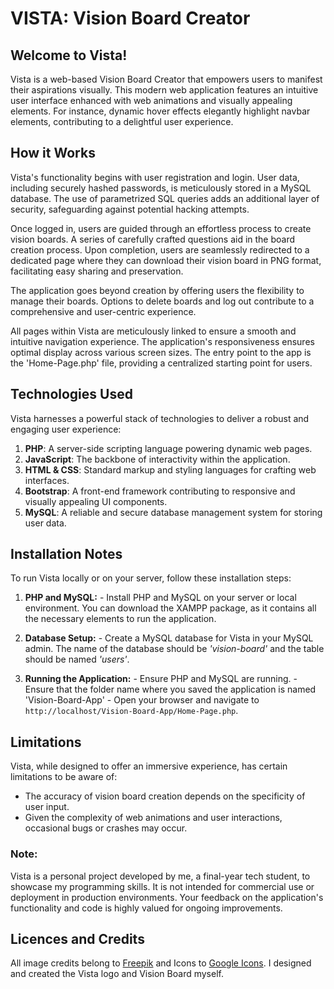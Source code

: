 # VISTA: Vision Board Creator

## Welcome to Vista!

Vista is a web-based Vision Board Creator that empowers users to manifest their aspirations visually. This modern web application features an intuitive user interface enhanced with web animations and visually appealing elements. For instance, dynamic hover effects elegantly highlight navbar elements, contributing to a delightful user experience.

## How it Works

Vista's functionality begins with user registration and login. User data, including securely hashed passwords, is meticulously stored in a MySQL database. The use of parametrized SQL queries adds an additional layer of security, safeguarding against potential hacking attempts.

Once logged in, users are guided through an effortless process to create vision boards. A series of carefully crafted questions aid in the board creation process. Upon completion, users are seamlessly redirected to a dedicated page where they can download their vision board in PNG format, facilitating easy sharing and preservation.

The application goes beyond creation by offering users the flexibility to manage their boards. Options to delete boards and log out contribute to a comprehensive and user-centric experience.

All pages within Vista are meticulously linked to ensure a smooth and intuitive navigation experience. The application's responsiveness ensures optimal display across various screen sizes. The entry point to the app is the 'Home-Page.php' file, providing a centralized starting point for users.

## Technologies Used

Vista harnesses a powerful stack of technologies to deliver a robust and engaging user experience:

1. **PHP**: A server-side scripting language powering dynamic web pages.
2. **JavaScript**: The backbone of interactivity within the application.
3. **HTML & CSS**: Standard markup and styling languages for crafting web interfaces.
4. **Bootstrap**: A front-end framework contributing to responsive and visually appealing UI components.
5. **MySQL**: A reliable and secure database management system for storing user data.

## Installation Notes

To run Vista locally or on your server, follow these installation steps:

1. **PHP and MySQL:**
        - Install PHP and MySQL on your server or local environment. You can download the XAMPP package, as it contains all the necessary elements to run the application.

2. **Database Setup:**
        - Create a MySQL database for Vista in your MySQL admin. The name of the database should be *'vision-board'* and the table should be named *'users'*.

3. **Running the Application:**
        - Ensure PHP and MySQL are running.
        - Ensure that the folder name where you saved the application is named 'Vision-Board-App'
        - Open your browser and navigate to `http://localhost/Vision-Board-App/Home-Page.php`.


## Limitations

Vista, while designed to offer an immersive experience, has certain limitations to be aware of:
- The accuracy of vision board creation depends on the specificity of user input.
- Given the complexity of web animations and user interactions, occasional bugs or crashes may occur.

### Note:

Vista is a personal project developed by me, a final-year tech student, to showcase my programming skills. It is not intended for commercial use or deployment in production environments. Your feedback on the application's functionality and code is highly valued for ongoing improvements.

## Licences and Credits
All image credits belong to [Freepik](freepik.com) and Icons to [Google Icons](https://fonts.google.com/icons).
I designed and created the Vista logo and Vision Board myself. 